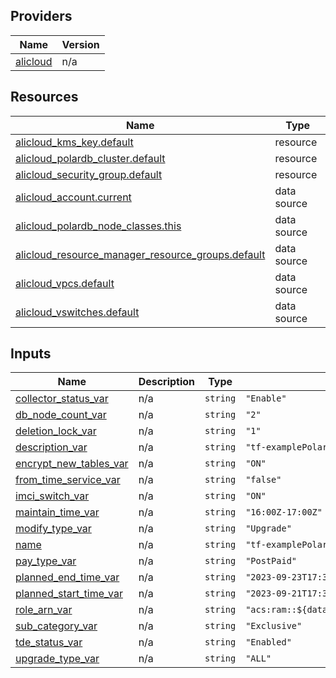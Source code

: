 <!-- BEGIN_TF_DOCS -->
## Providers

| Name | Version |
|------|---------|
| <a name="provider_alicloud"></a> [alicloud](#provider\_alicloud) | n/a |

## Resources

| Name | Type |
|------|------|
| [alicloud_kms_key.default](https://registry.terraform.io/providers/hashicorp/alicloud/latest/docs/resources/kms_key) | resource |
| [alicloud_polardb_cluster.default](https://registry.terraform.io/providers/hashicorp/alicloud/latest/docs/resources/polardb_cluster) | resource |
| [alicloud_security_group.default](https://registry.terraform.io/providers/hashicorp/alicloud/latest/docs/resources/security_group) | resource |
| [alicloud_account.current](https://registry.terraform.io/providers/hashicorp/alicloud/latest/docs/data-sources/account) | data source |
| [alicloud_polardb_node_classes.this](https://registry.terraform.io/providers/hashicorp/alicloud/latest/docs/data-sources/polardb_node_classes) | data source |
| [alicloud_resource_manager_resource_groups.default](https://registry.terraform.io/providers/hashicorp/alicloud/latest/docs/data-sources/resource_manager_resource_groups) | data source |
| [alicloud_vpcs.default](https://registry.terraform.io/providers/hashicorp/alicloud/latest/docs/data-sources/vpcs) | data source |
| [alicloud_vswitches.default](https://registry.terraform.io/providers/hashicorp/alicloud/latest/docs/data-sources/vswitches) | data source |

## Inputs

| Name | Description | Type | Default | Required |
|------|-------------|------|---------|:--------:|
| <a name="input_collector_status_var"></a> [collector\_status\_var](#input\_collector\_status\_var) | n/a | `string` | `"Enable"` | no |
| <a name="input_db_node_count_var"></a> [db\_node\_count\_var](#input\_db\_node\_count\_var) | n/a | `string` | `"2"` | no |
| <a name="input_deletion_lock_var"></a> [deletion\_lock\_var](#input\_deletion\_lock\_var) | n/a | `string` | `"1"` | no |
| <a name="input_description_var"></a> [description\_var](#input\_description\_var) | n/a | `string` | `"tf-examplePolarDBClusterUpdate"` | no |
| <a name="input_encrypt_new_tables_var"></a> [encrypt\_new\_tables\_var](#input\_encrypt\_new\_tables\_var) | n/a | `string` | `"ON"` | no |
| <a name="input_from_time_service_var"></a> [from\_time\_service\_var](#input\_from\_time\_service\_var) | n/a | `string` | `"false"` | no |
| <a name="input_imci_switch_var"></a> [imci\_switch\_var](#input\_imci\_switch\_var) | n/a | `string` | `"ON"` | no |
| <a name="input_maintain_time_var"></a> [maintain\_time\_var](#input\_maintain\_time\_var) | n/a | `string` | `"16:00Z-17:00Z"` | no |
| <a name="input_modify_type_var"></a> [modify\_type\_var](#input\_modify\_type\_var) | n/a | `string` | `"Upgrade"` | no |
| <a name="input_name"></a> [name](#input\_name) | n/a | `string` | `"tf-examplePolarDBClusterUpdate"` | no |
| <a name="input_pay_type_var"></a> [pay\_type\_var](#input\_pay\_type\_var) | n/a | `string` | `"PostPaid"` | no |
| <a name="input_planned_end_time_var"></a> [planned\_end\_time\_var](#input\_planned\_end\_time\_var) | n/a | `string` | `"2023-09-23T17:33:34Z"` | no |
| <a name="input_planned_start_time_var"></a> [planned\_start\_time\_var](#input\_planned\_start\_time\_var) | n/a | `string` | `"2023-09-21T17:33:34Z"` | no |
| <a name="input_role_arn_var"></a> [role\_arn\_var](#input\_role\_arn\_var) | n/a | `string` | `"acs:ram::${data.alicloud_account.current.id}:role/aliyunrdsinstanceencryptiondefaultrole"` | no |
| <a name="input_sub_category_var"></a> [sub\_category\_var](#input\_sub\_category\_var) | n/a | `string` | `"Exclusive"` | no |
| <a name="input_tde_status_var"></a> [tde\_status\_var](#input\_tde\_status\_var) | n/a | `string` | `"Enabled"` | no |
| <a name="input_upgrade_type_var"></a> [upgrade\_type\_var](#input\_upgrade\_type\_var) | n/a | `string` | `"ALL"` | no |
<!-- END_TF_DOCS -->    